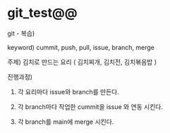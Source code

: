 # git_test@@
 
 git - 복습)

keyword)
 cummit, push, pull, issue, branch, merge


주제) 김치로 만드는 요리 ( 김치찌개, 김치전, 김치볶음밥 )


진행과정)

 1. 각 요리마다 issue와 branch를 만든다.

 2. 각 branch마다 작업한 cummit을 issue 와 연동 시킨다.

 3. 각 branch를 main에 merge 시킨다.




